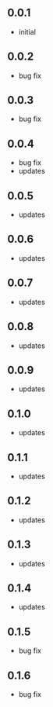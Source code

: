 ## 0.0.1
* initial
## 0.0.2
* bug fix
## 0.0.3
* bug fix
## 0.0.4
* bug fix
* updates
## 0.0.5
* updates
## 0.0.6
* updates
## 0.0.7
* updates
## 0.0.8
* updates
## 0.0.9
* updates
## 0.1.0
* updates
## 0.1.1
* updates
## 0.1.2
* updates
## 0.1.3
* updates
## 0.1.4
* updates
## 0.1.5
* bug fix
## 0.1.6
* bug fix